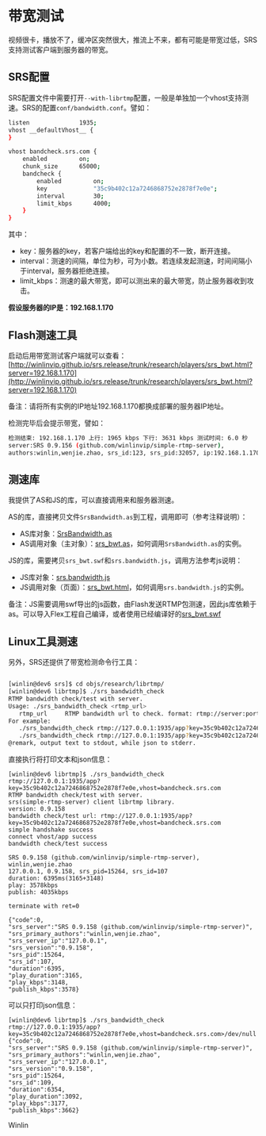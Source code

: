 # 带宽测试

视频很卡，播放不了，缓冲区突然很大，推流上不来，都有可能是带宽过低，SRS支持测试客户端到服务器的带宽。

## SRS配置

SRS配置文件中需要打开`--with-librtmp`配置，一般是单独加一个vhost支持测速。SRS的配置`conf/bandwidth.conf`。譬如：

```bash
listen              1935;
vhost __defaultVhost__ {
}

vhost bandcheck.srs.com {
    enabled         on;
    chunk_size      65000;
    bandcheck {
        enabled         on;
        key             "35c9b402c12a7246868752e2878f7e0e";
        interval        30;
        limit_kbps      4000;
    }
}
```

其中：
* key：服务器的key，若客户端给出的key和配置的不一致，断开连接。
* interval：测速的间隔，单位为秒，可为小数。若连续发起测速，时间间隔小于interval，服务器拒绝连接。
* limit_kbps：测速的最大带宽，即可以测出来的最大带宽，防止服务器收到攻击。

<strong>假设服务器的IP是：192.168.1.170</strong>

## Flash测速工具

启动后用带宽测试客户端就可以查看：[http://winlinvip.github.io/srs.release/trunk/research/players/srs_bwt.html?server=192.168.1.170](http://winlinvip.github.io/srs.release/trunk/research/players/srs_bwt.html?server=192.168.1.170)

备注：请将所有实例的IP地址192.168.1.170都换成部署的服务器IP地址。

检测完毕后会提示带宽，譬如：

```bash
检测结束: 192.168.1.170 上行: 1965 kbps 下行: 3631 kbps 测试时间: 6.0 秒
server:SRS 0.9.156 (github.com/winlinvip/simple-rtmp-server), 
authors:winlin,wenjie.zhao, srs_id:123, srs_pid:32057, ip:192.168.1.170
```

## 测速库

我提供了AS和JS的库，可以直接调用来和服务器测速。

AS的库，直接拷贝文件`SrsBandwidth.as`到工程，调用即可（参考注释说明）：
* AS库对象：[SrsBandwidth.as](https://github.com/winlinvip/simple-rtmp-server/blob/master/trunk/research/players/srs_bwt/src/SrsBandwidth.as)
* AS调用对象（主对象）：[srs_bwt.as](https://github.com/winlinvip/simple-rtmp-server/blob/master/trunk/research/players/srs_bwt/src/srs_bwt.as)，如何调用`SrsBandwidth.as`的实例。

JS的库，需要拷贝`srs_bwt.swf`和`srs.bandwidth.js`，调用方法参考js说明：
* JS库对象：[srs.bandwidth.js](https://github.com/winlinvip/simple-rtmp-server/blob/master/trunk/research/players/srs_bwt/src/srs.bandwidth.js)
* JS调用对象（页面）：[srs_bwt.html](https://github.com/winlinvip/simple-rtmp-server/blob/master/trunk/research/players/srs_bwt.html)，如何调用`srs.bandwidth.js`的实例。

备注：JS需要调用swf导出的js函数，由Flash发送RTMP包测速，因此js库依赖于as。可以导入Flex工程自己编译，或者使用已经编译好的[srs_bwt.swf](https://github.com/winlinvip/simple-rtmp-server/blob/master/trunk/research/players/srs_bwt/release/srs_bwt.swf)

## Linux工具测速

另外，SRS还提供了带宽检测命令行工具：

```bash

[winlin@dev6 srs]$ cd objs/research/librtmp/
[winlin@dev6 librtmp]$ ./srs_bandwidth_check 
RTMP bandwidth check/test with server.
Usage: ./srs_bandwidth_check <rtmp_url>
   rtmp_url     RTMP bandwidth url to check. format: rtmp://server:port/app?key=xxx,vhost=xxx
For example:
   ./srs_bandwidth_check rtmp://127.0.0.1:1935/app?key=35c9b402c12a7246868752e2878f7e0e,vhost=bandcheck.srs.com
   ./srs_bandwidth_check rtmp://127.0.0.1:1935/app?key=35c9b402c12a7246868752e2878f7e0e,vhost=bandcheck.srs.com>/dev/null
@remark, output text to stdout, while json to stderr.
```

直接执行将打印文本和json信息：
```
[winlin@dev6 librtmp]$ ./srs_bandwidth_check rtmp://127.0.0.1:1935/app?key=35c9b402c12a7246868752e2878f7e0e,vhost=bandcheck.srs.com
RTMP bandwidth check/test with server.
srs(simple-rtmp-server) client librtmp library.
version: 0.9.158
bandwidth check/test url: rtmp://127.0.0.1:1935/app?key=35c9b402c12a7246868752e2878f7e0e,vhost=bandcheck.srs.com
simple handshake success
connect vhost/app success
bandwidth check/test success

SRS 0.9.158 (github.com/winlinvip/simple-rtmp-server), winlin,wenjie.zhao
127.0.0.1, 0.9.158, srs_pid=15264, srs_id=107
duration: 6395ms(3165+3148)
play: 3578kbps
publish: 4035kbps

terminate with ret=0

{"code":0,
"srs_server":"SRS 0.9.158 (github.com/winlinvip/simple-rtmp-server)", 
"srs_primary_authors":"winlin,wenjie.zhao", 
"srs_server_ip":"127.0.0.1", 
"srs_version":"0.9.158", 
"srs_pid":15264, 
"srs_id":107, 
"duration":6395, 
"play_duration":3165, 
"play_kbps":3148, 
"publish_kbps":3578}
```

可以只打印json信息：
```
[winlin@dev6 librtmp]$ ./srs_bandwidth_check rtmp://127.0.0.1:1935/app?key=35c9b402c12a7246868752e2878f7e0e,vhost=bandcheck.srs.com>/dev/null 
{"code":0,
"srs_server":"SRS 0.9.158 (github.com/winlinvip/simple-rtmp-server)", 
"srs_primary_authors":"winlin,wenjie.zhao", 
"srs_server_ip":"127.0.0.1", 
"srs_version":"0.9.158", 
"srs_pid":15264, 
"srs_id":109, 
"duration":6354, 
"play_duration":3092, 
"play_kbps":3177, 
"publish_kbps":3662}
```

Winlin